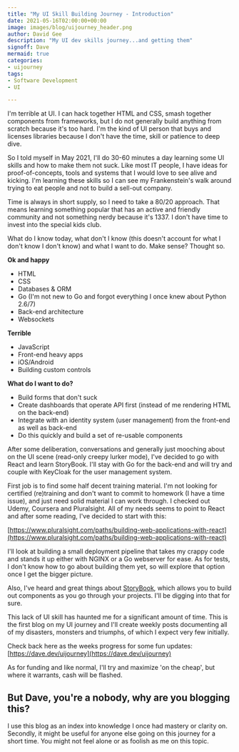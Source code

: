 ```yaml
---
title: "My UI Skill Building Journey - Introduction"
date: 2021-05-16T02:00:00+00:00
image: images/blog/uijourney_header.png
author: David Gee
description: "My UI dev skills journey...and getting them"
signoff: Dave
mermaid: true
categories: 
- uijourney
tags:
- Software Development
- UI

---
```


I'm terrible at UI. I can hack together HTML and CSS, smash together components from frameworks, but I do not generally build anything from scratch because it's too hard. I'm the kind of UI person that buys and licenses libraries because I don't have the time, skill or patience to deep dive.

So I told myself in May 2021, I'll do 30-60 minutes a day learning some UI skills and how to make them not suck. Like most IT people, I have ideas for proof-of-concepts, tools and systems that I would love to see alive and kicking. I'm learning these skills so I can see my Frankenstein's walk around trying to eat people and not to build a sell-out company.

Time is always in short supply, so I need to take a 80/20 approach. That means learning something popular that has an active and friendly community and not something nerdy because it's 1337. I don't have time to invest into the special kids club.

What do I know today, what don't I know (this doesn't account for what I don't know I don't know) and what I want to do. Make sense? Thought so.

__Ok and happy__
* HTML
* CSS
* Databases & ORM
* Go (I'm not new to Go and forgot everything I once knew about Python 2.6/7)
* Back-end architecture
* Websockets

__Terrible__
* JavaScript
* Front-end heavy apps
* iOS/Android
* Building custom controls

__What do I want to do?__
* Build forms that don't suck
* Create dashboards that operate API first (instead of me rendering HTML on the back-end)
* Integrate with an identity system (user management) from the front-end as well as back-end
* Do this quickly and build a set of re-usable components

After some deliberation, conversations and generally just mooching about on the UI scene (read-only creepy lurker mode), I've decided to go with React and learn StoryBook. I'll stay with Go for the back-end and will try and couple with KeyCloak for the user management system.

First job is to find some half decent training material. I'm not looking for certified (re)training and don't want to commit to homework (I have a time issue), and just need solid material I can work through. I checked out Udemy, Coursera and Pluralsight. All of my needs seems to point to React and after some reading, I've decided to start with this: 

[https://www.pluralsight.com/paths/building-web-applications-with-react](https://www.pluralsight.com/paths/building-web-applications-with-react)

I'll look at building a small deployment pipeline that takes my crappy code and stands it up either with NGINX or a Go webserver for ease. As for tests, I don't know how to go about building them yet, so will explore that option once I get the bigger picture.

Also, I've heard and great things about [StoryBook]([https://storybook.js.org/docs/react/get-started/introduction), which allows you to build out components as you go through your projects. I'll be digging into that for sure.

This lack of UI skill has haunted me for a significant amount of time. This is the first blog on my UI journey and I'll create weekly posts documenting all of my disasters, monsters and triumphs, of which I expect very few initially. 

Check back here as the weeks progress for some fun updates: [https://dave.dev/uijourney](https://dave.dev/uijourney)

As for funding and like normal, I'll try and maximize 'on the cheap', but where it warrants, cash will be flashed.

## But Dave, you're a nobody, why are you blogging this?

I use this blog as an index into knowledge I once had mastery or clarity on. Secondly, it might be useful for anyone else going on this journey for a short time. You might not feel alone or as foolish as me on this topic.
